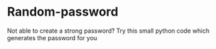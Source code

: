 # Random-password

Not able to create a strong password?
Try this small python code which generates the password for you

